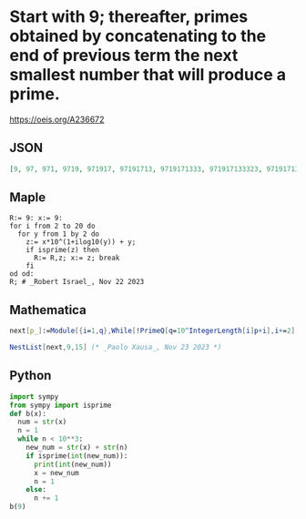 # Start with 9; thereafter, primes obtained by concatenating to the end of previous term the next smallest number that will produce a prime\.
https://oeis.org/A236672
## JSON
```JSON
[9, 97, 971, 9719, 971917, 97191713, 9719171333, 971917133323, 9719171333237, 971917133323777, 97191713332377731, 9719171333237773159, 971917133323777315951, 97191713332377731595127, 971917133323777315951277, 971917133323777315951277269]
```
## Maple
```Maple
R:= 9: x:= 9:
for i from 2 to 20 do
  for y from 1 by 2 do
    z:= x*10^(1+ilog10(y)) + y;
    if isprime(z) then
      R:= R,z; x:= z; break
    fi
od od:
R; # _Robert Israel_, Nov 22 2023
```
## Mathematica
```Mathematica
next[p_]:=Module[{i=1,q},While[!PrimeQ[q=10^IntegerLength[i]p+i],i+=2];q];
```
```Mathematica
NestList[next,9,15] (* _Paolo Xausa_, Nov 23 2023 *)
```
## Python
```Python
import sympy
from sympy import isprime
def b(x):
  num = str(x)
  n = 1
  while n < 10**3:
    new_num = str(x) + str(n)
    if isprime(int(new_num)):
      print(int(new_num))
      x = new_num
      n = 1
    else:
      n += 1
b(9)
```
